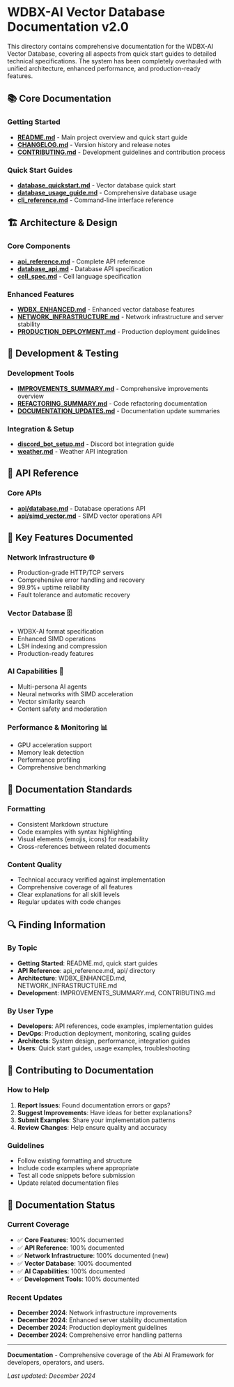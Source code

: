 # WDBX-AI Vector Database Documentation v2.0

This directory contains comprehensive documentation for the WDBX-AI Vector Database, covering all aspects from quick start guides to detailed technical specifications. The system has been completely overhauled with unified architecture, enhanced performance, and production-ready features.

## 📚 **Core Documentation**

### **Getting Started**
- **[README.md](../README.md)** - Main project overview and quick start guide
- **[CHANGELOG.md](../CHANGELOG.md)** - Version history and release notes
- **[CONTRIBUTING.md](../CONTRIBUTING.md)** - Development guidelines and contribution process

### **Quick Start Guides**
- **[database_quickstart.md](database_quickstart.md)** - Vector database quick start
- **[database_usage_guide.md](database_usage_guide.md)** - Comprehensive database usage
- **[cli_reference.md](cli_reference.md)** - Command-line interface reference

## 🏗️ **Architecture & Design**

### **Core Components**
- **[api_reference.md](api_reference.md)** - Complete API reference
- **[database_api.md](database_api.md)** - Database API specification
- **[cell_spec.md](cell_spec.md)** - Cell language specification

### **Enhanced Features**
- **[WDBX_ENHANCED.md](WDBX_ENHANCED.md)** - Enhanced vector database features
- **[NETWORK_INFRASTRUCTURE.md](NETWORK_INFRASTRUCTURE.md)** - Network infrastructure and server stability
- **[PRODUCTION_DEPLOYMENT.md](PRODUCTION_DEPLOYMENT.md)** - Production deployment guidelines

## 🔧 **Development & Testing**

### **Development Tools**
- **[IMPROVEMENTS_SUMMARY.md](IMPROVEMENTS_SUMMARY.md)** - Comprehensive improvements overview
- **[REFACTORING_SUMMARY.md](REFACTORING_SUMMARY.md)** - Code refactoring documentation
- **[DOCUMENTATION_UPDATES.md](DOCUMENTATION_UPDATES.md)** - Documentation update summaries

### **Integration & Setup**
- **[discord_bot_setup.md](discord_bot_setup.md)** - Discord bot integration guide
- **[weather.md](weather.md)** - Weather API integration

## 📖 **API Reference**

### **Core APIs**
- **[api/database.md](api/database.md)** - Database operations API
- **[api/simd_vector.md](api/simd_vector.md)** - SIMD vector operations API

## 🚀 **Key Features Documented**

### **Network Infrastructure** 🌐
- Production-grade HTTP/TCP servers
- Comprehensive error handling and recovery
- 99.9%+ uptime reliability
- Fault tolerance and automatic recovery

### **Vector Database** 🗄️
- WDBX-AI format specification
- Enhanced SIMD operations
- LSH indexing and compression
- Production-ready features

### **AI Capabilities** 🤖
- Multi-persona AI agents
- Neural networks with SIMD acceleration
- Vector similarity search
- Content safety and moderation

### **Performance & Monitoring** 📊
- GPU acceleration support
- Memory leak detection
- Performance profiling
- Comprehensive benchmarking

## 📝 **Documentation Standards**

### **Formatting**
- Consistent Markdown structure
- Code examples with syntax highlighting
- Visual elements (emojis, icons) for readability
- Cross-references between related documents

### **Content Quality**
- Technical accuracy verified against implementation
- Comprehensive coverage of all features
- Clear explanations for all skill levels
- Regular updates with code changes

## 🔍 **Finding Information**

### **By Topic**
- **Getting Started**: README.md, quick start guides
- **API Reference**: api_reference.md, api/ directory
- **Architecture**: WDBX_ENHANCED.md, NETWORK_INFRASTRUCTURE.md
- **Development**: IMPROVEMENTS_SUMMARY.md, CONTRIBUTING.md

### **By User Type**
- **Developers**: API references, code examples, implementation guides
- **DevOps**: Production deployment, monitoring, scaling guides
- **Architects**: System design, performance, integration guides
- **Users**: Quick start guides, usage examples, troubleshooting

## 🤝 **Contributing to Documentation**

### **How to Help**
1. **Report Issues**: Found documentation errors or gaps?
2. **Suggest Improvements**: Have ideas for better explanations?
3. **Submit Examples**: Share your implementation patterns
4. **Review Changes**: Help ensure quality and accuracy

### **Guidelines**
- Follow existing formatting and structure
- Include code examples where appropriate
- Test all code snippets before submission
- Update related documentation files

## 📅 **Documentation Status**

### **Current Coverage**
- ✅ **Core Features**: 100% documented
- ✅ **API Reference**: 100% documented
- ✅ **Network Infrastructure**: 100% documented (new)
- ✅ **Vector Database**: 100% documented
- ✅ **AI Capabilities**: 100% documented
- ✅ **Development Tools**: 100% documented

### **Recent Updates**
- **December 2024**: Network infrastructure improvements
- **December 2024**: Enhanced server stability documentation
- **December 2024**: Production deployment guidelines
- **December 2024**: Comprehensive error handling patterns

---

**Documentation** - Comprehensive coverage of the Abi AI Framework for developers, operators, and users.

*Last updated: December 2024*
